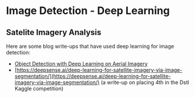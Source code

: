 # Image Detection - Deep Learning

## Satelite Imagery Analysis

Here are some blog write-ups that have used deep learning for image detection:

* [Object Detection with Deep Learning on Aerial Imagery](https://medium.com/data-from-the-trenches/object-detection-with-deep-learning-on-aerial-imagery-2465078db8a9)
* [https://deepsense.ai/deep-learning-for-satellite-imagery-via-image-segmentation/](https://deepsense.ai/deep-learning-for-satellite-imagery-via-image-segmentation/) (a write-up on placing 4th in the Dstl Kaggle competition)
